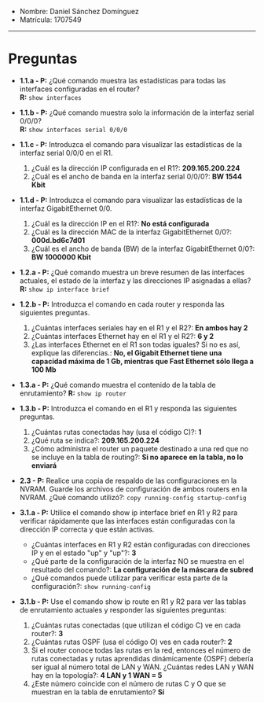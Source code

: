 - Nombre: Daniel Sánchez Domínguez
- Matrícula: 1707549

---

# Preguntas
* **1.1.a - P:** ¿Qué comando muestra las estadísticas para todas las interfaces configuradas en el router? \
  **R:** `show interfaces`

* **1.1.b - P:** ¿Qué comando muestra solo la información de la interfaz serial 0/0/0? \
  **R:** `show interfaces serial 0/0/0`

* **1.1.c - P:** Introduzca el comando para visualizar las estadísticas de la interfaz serial 0/0/0 en el R1.
    1. ¿Cuál es la dirección IP configurada en el R1?: **209.165.200.224**
    2. ¿Cuál es el ancho de banda en la interfaz serial 0/0/0?: **BW 1544 Kbit**

* **1.1.d - P:** Introduzca el comando para visualizar las estadísticas de la interfaz GigabitEthernet 0/0.
    1. ¿Cuál es la dirección IP en el R1?: **No está configurada**
    2. ¿Cuál es la dirección MAC de la interfaz GigabitEthernet 0/0?: **000d.bd6c7d01**
    3. ¿Cuál es el ancho de banda (BW) de la interfaz GigabitEthernet 0/0?: **BW 1000000 Kbit**

* **1.2.a - P:** ¿Qué comando muestra un breve resumen de las interfaces actuales, el estado de la interfaz y las direcciones IP asignadas a ellas? \
  **R:** `show ip interface brief`

* **1.2.b - P:** Introduzca el comando en cada router y responda las siguientes preguntas.
    1. ¿Cuántas interfaces seriales hay en el R1 y el R2?: **En ambos hay 2**
    2. ¿Cuántas interfaces Ethernet hay en el R1 y el R2?: **6 y 2**
    3. ¿Las interfaces Ethernet en el R1 son todas iguales? Si no es así, explique las diferencias.: **No, el Gigabit Ethernet tiene una capacidad máxima de 1 Gb, mientras que Fast Ethernet sólo llega a 100 Mb**

* **1.3.a - P:** ¿Qué comando muestra el contenido de la tabla de enrutamiento?
  **R:** `show ip router`

* **1.3.b - P:** Introduzca el comando en el R1 y responda las siguientes preguntas.
    1. ¿Cuántas rutas conectadas hay (usa el código C)?: **1**
    2. ¿Qué ruta se indica?: **209.165.200.224**
    3. ¿Cómo administra el router un paquete destinado a una red que no se incluye en la tabla de routing?: **Si no aparece en la tabla, no lo enviará**

* **2.3 - P:** Realice una copia de respaldo de las configuraciones en la NVRAM. Guarde los archivos de configuración de ambos routers en la NVRAM. ¿Qué comando utilizó?: `copy running-config startup-config`

* **3.1.a - P:** Utilice el comando show ip interface brief en R1 y R2 para verificar rápidamente que las interfaces están configuradas con la dirección IP correcta y que están activas.
    - ¿Cuántas interfaces en R1 y R2 están configuradas con direcciones IP y en el estado "up" y "up"?: **3**
    - ¿Qué parte de la configuración de la interfaz NO se muestra en el resultado del comando?: **La configuración de la máscara de subred**
    - ¿Qué comandos puede utilizar para verificar esta parte de la configuración?: `show running-config`

* **3.1.b - P:** Use el comando show ip route en R1 y R2 para ver las tablas de enrutamiento actuales y responder las siguientes preguntas:
    1. ¿Cuántas rutas conectadas (que utilizan el código C) ve en cada router?: **3**
    2. ¿Cuántas rutas OSPF (usa el código O) ves en cada router?: **2**
    3. Si el router conoce todas las rutas en la red, entonces el número de rutas conectadas y rutas aprendidas dinámicamente (OSPF) debería ser igual al número total de LAN y WAN. ¿Cuántas redes LAN y WAN hay en la topología?: **4 LAN y 1 WAN = 5**
    4. ¿Este número coincide con el número de rutas C y O que se muestran en la tabla de enrutamiento? **Sí**
